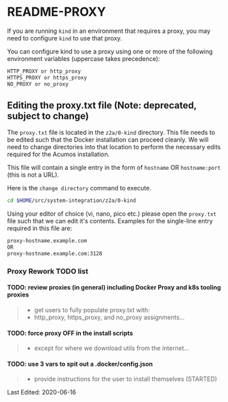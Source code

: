 # README-PROXY

If you are running `kind` in an environment that requires a proxy, you may need to configure `kind` to use that proxy.

You can configure kind to use a proxy using one or more of the following environment variables (uppercase takes precedence):

```sh
HTTP_PROXY or http_proxy
HTTPS_PROXY or https_proxy
NO_PROXY or no_proxy
```

## Editing the proxy.txt file  (Note: deprecated, subject to change)

The `proxy.txt` file is located in the `z2a/0-kind` directory.  This file needs to be edited such that the Docker installation can proceed cleanly.  We will need to change directories into that location to perform the necessary edits required for the Acumos installation.

This file will contain a single entry in the form of `hostname` OR `hostname:port` (this is not a URL).

Here is the `change directory` command to execute.

```sh
cd $HOME/src/system-integration/z2a/0-kind
```

Using your editor of choice (vi, nano, pico etc.) please open the `proxy.txt` file such that we can edit it's contents. Examples for the single-line entry required in this file are:

```sh
proxy-hostname.example.com
OR
proxy-hostname.example.com:3128
```

### Proxy Rework TODO list
>
#### TODO: review proxies (in general) including Docker Proxy and k8s tooling proxies
>
> * get users to fully populate proxy.txt with:
> * http_proxy, https_proxy, and no_proxy assignments...
>
#### TODO: force proxy OFF in the install scripts
>
> * except for where we download utils from the internet...
>
#### TODO: use 3 vars to spit out a .docker/config.json
>
> * provide instructions for the user to install themselves (STARTED)

Last Edited: 2020-06-16
